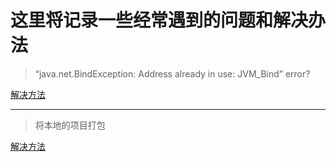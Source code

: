 # 这里将记录一些经常遇到的问题和解决办法

> “java.net.BindException: Address already in use: JVM_Bind” error?

[解决方法](http://stackoverflow.com/questions/12737293/how-do-i-resolve-the-java-net-bindexception-address-already-in-use-jvm-bind)

---

> 将本地的项目打包

[解决方法](http://www.cnblogs.com/xuesong/p/3644597.html)
